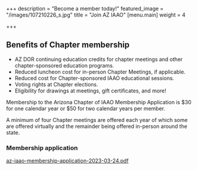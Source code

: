 +++
description = "Become a member today!"
featured_image = "/images/107210226_s.jpg"
title = "Join AZ IAAO"
[menu.main]
weight = 4

+++
## **Benefits of Chapter membership**

* AZ DOR continuing education credits for chapter meetings and other chapter-sponsored education programs.
* Reduced luncheon cost for in-person Chapter Meetings, if applicable.
* Reduced cost for Chapter-sponsored IAAO educational sessions.
* Voting rights at Chapter elections.
* Eligibility for drawings  at meetings, gift certificates, and more!

Membership to the Arizona Chapter of IAAO Membership Application is $30 for one calendar year or $50 for two calendar years per member.

A minimum of four Chapter meetings are offered each year of which some are offered virtually and the remainder being offered in-person around the state.

### **Membership application**

[az-iaao-membership-application-2023-03-24.pdf](/images/az-iaao-membership-application-2023-03-24.pdf "Become a member today!")